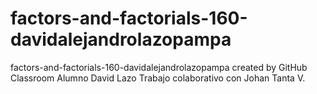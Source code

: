 # factors-and-factorials-160-davidalejandrolazopampa
factors-and-factorials-160-davidalejandrolazopampa created by GitHub Classroom
Alumno David Lazo
Trabajo colaborativo con Johan Tanta V.
